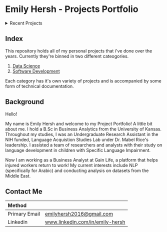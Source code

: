 # Emily Hersh - Projects Portfolio

<details><summary>Recent Projects</summary>
<p>

1. [Password Manager](https://github.com/e476h171/PERSONAL_PROJECTS/tree/main/Software%20Development/Database/Password%20Manager)
2. [Customer Churn Prediction](https://github.com/e476h171/PERSONAL_PROJECTS/tree/main/Data%20Science/Customer%20Churn%20Prediction)
3. [Suicide Prevention](https://github.com/e476h171/PERSONAL_PROJECTS/tree/main/Data%20Science/Suicide%20Prevention)
4. [Goodreads 'Clone'](https://github.com/e476h171/PERSONAL_PROJECTS/tree/main/Software%20Development/Database/Goodreads%20'Clone')

</p>
</details>
</details>

## Index

This repository holds all of my personal projects that i've done over the years. Currently they're binned in two different cateogories.


1. [Data Science](https://github.com/e476h171/PERSONAL_PROJECTS/tree/main/Data%20Science)
2. [Software Development](https://github.com/e476h171/PERSONAL_PROJECTS/tree/main/Software%20Development)

Each category has it's own variety of projects and is accompanied by some form of technical documentation. 

## Background

Hello!

  My name is Emily Hersh and welcome to my Project Portfolio! A little bit about me. I hold a B.Sc in Business Analytics from the University of Kansas. Throughout my studies, I was an Undergraduate Research Assistant in the NIH funded, Language Acquistion Studies Lab under Dr. Mabel Rice's leadership.  I assisted a team of researchers and analysts with their study on language development in children with Specific Language Impairment. 

  Now I am working as a Business Analyst at Gain Life, a platform that helps injured workers return to work! My current interests include NLP (specifically for Arabic) and conducting analysis on datasets from the Middle East. 
  
## Contact Me  

| Method        |                         | 
| :------------- |:-------------------   |
| Primary Email | emilyhersh2016@gmail.com|
| Linkedin    | www.linkedin.com/in/emily-hersh | 
